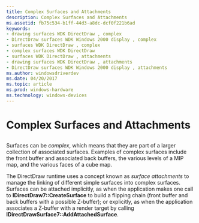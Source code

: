 ```yaml
---
title: Complex Surfaces and Attachments
description: Complex Surfaces and Attachments
ms.assetid: fb75c534-b1ff-44d3-a8dc-dcf0f221b6ad
keywords:
- drawing surfaces WDK DirectDraw , complex
- DirectDraw surfaces WDK Windows 2000 display , complex
- surfaces WDK DirectDraw , complex
- complex surfaces WDK DirectDraw
- surfaces WDK DirectDraw , attachments
- drawing surfaces WDK DirectDraw , attachments
- DirectDraw surfaces WDK Windows 2000 display , attachments
ms.author: windowsdriverdev
ms.date: 04/20/2017
ms.topic: article
ms.prod: windows-hardware
ms.technology: windows-devices
---
```


# Complex Surfaces and Attachments


## <span id="ddk_complex_surfaces_and_attachments_gg"></span><span id="DDK_COMPLEX_SURFACES_AND_ATTACHMENTS_GG"></span>


Surfaces can be *complex*, which means that they are part of a larger collection of associated surfaces. Examples of complex surfaces include the front buffer and associated back buffers, the various levels of a MIP map, and the various faces of a cube map.

The DirectDraw runtime uses a concept known as *surface attachments* to manage the linking of different simple surfaces into complex surfaces. Surfaces can be attached implicitly, as when the application makes one call to **IDirectDraw7::CreateSurface** to build a flipping chain (front buffer and back buffers with a possible Z-buffer); or explicitly, as when the application associates a Z-buffer with a render target by calling **IDirectDrawSurface7::AddAttachedSurface**.

 

 





